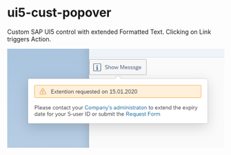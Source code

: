 # ui5-cust-popover

Custom SAP UI5 control with extended Formatted Text. Clicking on Link triggers Action.

<img src="CustomControl.PNG"/>
